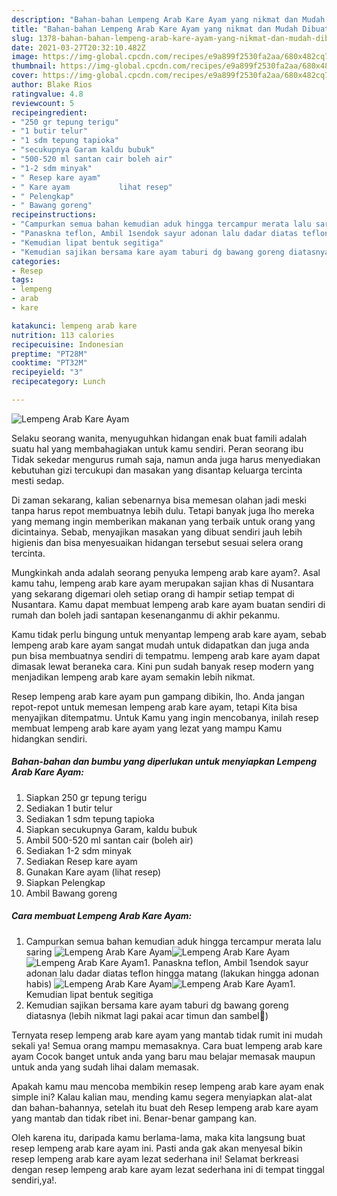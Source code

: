 ```yaml
---
description: "Bahan-bahan Lempeng Arab Kare Ayam yang nikmat dan Mudah Dibuat"
title: "Bahan-bahan Lempeng Arab Kare Ayam yang nikmat dan Mudah Dibuat"
slug: 1378-bahan-bahan-lempeng-arab-kare-ayam-yang-nikmat-dan-mudah-dibuat
date: 2021-03-27T20:32:10.482Z
image: https://img-global.cpcdn.com/recipes/e9a899f2530fa2aa/680x482cq70/lempeng-arab-kare-ayam-foto-resep-utama.jpg
thumbnail: https://img-global.cpcdn.com/recipes/e9a899f2530fa2aa/680x482cq70/lempeng-arab-kare-ayam-foto-resep-utama.jpg
cover: https://img-global.cpcdn.com/recipes/e9a899f2530fa2aa/680x482cq70/lempeng-arab-kare-ayam-foto-resep-utama.jpg
author: Blake Rios
ratingvalue: 4.8
reviewcount: 5
recipeingredient:
- "250 gr tepung terigu"
- "1 butir telur"
- "1 sdm tepung tapioka"
- "secukupnya Garam kaldu bubuk"
- "500-520 ml santan cair boleh air"
- "1-2 sdm minyak"
- " Resep kare ayam"
- " Kare ayam           lihat resep"
- " Pelengkap"
- " Bawang goreng"
recipeinstructions:
- "Campurkan semua bahan kemudian aduk hingga tercampur merata lalu saring"
- "Panaskna teflon, Ambil 1sendok sayur adonan lalu dadar diatas teflon hingga matang (lakukan hingga adonan habis)"
- "Kemudian lipat bentuk segitiga"
- "Kemudian sajikan bersama kare ayam taburi dg bawang goreng diatasnya (lebih nikmat lagi pakai acar timun dan sambel🤤)"
categories:
- Resep
tags:
- lempeng
- arab
- kare

katakunci: lempeng arab kare 
nutrition: 113 calories
recipecuisine: Indonesian
preptime: "PT28M"
cooktime: "PT32M"
recipeyield: "3"
recipecategory: Lunch

---
```



![Lempeng Arab Kare Ayam](https://img-global.cpcdn.com/recipes/e9a899f2530fa2aa/680x482cq70/lempeng-arab-kare-ayam-foto-resep-utama.jpg)

Selaku seorang wanita, menyuguhkan hidangan enak buat famili adalah suatu hal yang membahagiakan untuk kamu sendiri. Peran seorang ibu Tidak sekedar mengurus rumah saja, namun anda juga harus menyediakan kebutuhan gizi tercukupi dan masakan yang disantap keluarga tercinta mesti sedap.

Di zaman  sekarang, kalian sebenarnya bisa memesan olahan jadi meski tanpa harus repot membuatnya lebih dulu. Tetapi banyak juga lho mereka yang memang ingin memberikan makanan yang terbaik untuk orang yang dicintainya. Sebab, menyajikan masakan yang dibuat sendiri jauh lebih higienis dan bisa menyesuaikan hidangan tersebut sesuai selera orang tercinta. 



Mungkinkah anda adalah seorang penyuka lempeng arab kare ayam?. Asal kamu tahu, lempeng arab kare ayam merupakan sajian khas di Nusantara yang sekarang digemari oleh setiap orang di hampir setiap tempat di Nusantara. Kamu dapat membuat lempeng arab kare ayam buatan sendiri di rumah dan boleh jadi santapan kesenanganmu di akhir pekanmu.

Kamu tidak perlu bingung untuk menyantap lempeng arab kare ayam, sebab lempeng arab kare ayam sangat mudah untuk didapatkan dan juga anda pun bisa membuatnya sendiri di tempatmu. lempeng arab kare ayam dapat dimasak lewat beraneka cara. Kini pun sudah banyak resep modern yang menjadikan lempeng arab kare ayam semakin lebih nikmat.

Resep lempeng arab kare ayam pun gampang dibikin, lho. Anda jangan repot-repot untuk memesan lempeng arab kare ayam, tetapi Kita bisa menyajikan ditempatmu. Untuk Kamu yang ingin mencobanya, inilah resep membuat lempeng arab kare ayam yang lezat yang mampu Kamu hidangkan sendiri.

<!--inarticleads1-->

##### Bahan-bahan dan bumbu yang diperlukan untuk menyiapkan Lempeng Arab Kare Ayam:

1. Siapkan 250 gr tepung terigu
1. Sediakan 1 butir telur
1. Sediakan 1 sdm tepung tapioka
1. Siapkan secukupnya Garam, kaldu bubuk
1. Ambil 500-520 ml santan cair (boleh air)
1. Sediakan 1-2 sdm minyak
1. Sediakan  Resep kare ayam
1. Gunakan  Kare ayam           (lihat resep)
1. Siapkan  Pelengkap
1. Ambil  Bawang goreng




<!--inarticleads2-->

##### Cara membuat Lempeng Arab Kare Ayam:

1. Campurkan semua bahan kemudian aduk hingga tercampur merata lalu saring
<img src="https://img-global.cpcdn.com/steps/421fbdbc86a8c0d6/160x128cq70/lempeng-arab-kare-ayam-langkah-memasak-1-foto.jpg" alt="Lempeng Arab Kare Ayam"><img src="https://img-global.cpcdn.com/steps/e43f90734c168e53/160x128cq70/lempeng-arab-kare-ayam-langkah-memasak-1-foto.jpg" alt="Lempeng Arab Kare Ayam"><img src="https://img-global.cpcdn.com/steps/1a01224e94ff43ea/160x128cq70/lempeng-arab-kare-ayam-langkah-memasak-1-foto.jpg" alt="Lempeng Arab Kare Ayam">1. Panaskna teflon, Ambil 1sendok sayur adonan lalu dadar diatas teflon hingga matang (lakukan hingga adonan habis)
<img src="https://img-global.cpcdn.com/steps/b2c260c651dfd09c/160x128cq70/lempeng-arab-kare-ayam-langkah-memasak-2-foto.jpg" alt="Lempeng Arab Kare Ayam"><img src="https://img-global.cpcdn.com/steps/201c35e0ece47881/160x128cq70/lempeng-arab-kare-ayam-langkah-memasak-2-foto.jpg" alt="Lempeng Arab Kare Ayam">1. Kemudian lipat bentuk segitiga
1. Kemudian sajikan bersama kare ayam taburi dg bawang goreng diatasnya (lebih nikmat lagi pakai acar timun dan sambel🤤)




Ternyata resep lempeng arab kare ayam yang mantab tidak rumit ini mudah sekali ya! Semua orang mampu memasaknya. Cara buat lempeng arab kare ayam Cocok banget untuk anda yang baru mau belajar memasak maupun untuk anda yang sudah lihai dalam memasak.

Apakah kamu mau mencoba membikin resep lempeng arab kare ayam enak simple ini? Kalau kalian mau, mending kamu segera menyiapkan alat-alat dan bahan-bahannya, setelah itu buat deh Resep lempeng arab kare ayam yang mantab dan tidak ribet ini. Benar-benar gampang kan. 

Oleh karena itu, daripada kamu berlama-lama, maka kita langsung buat resep lempeng arab kare ayam ini. Pasti anda gak akan menyesal bikin resep lempeng arab kare ayam lezat sederhana ini! Selamat berkreasi dengan resep lempeng arab kare ayam lezat sederhana ini di tempat tinggal sendiri,ya!.

